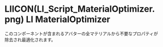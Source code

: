 # LIICON(LI_Script_MaterialOptimizer.png) LI MaterialOptimizer

このコンポーネントが含まれるアバターの全マテリアルから不要なプロパティが除去され最適化されます。
